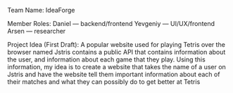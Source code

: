 Team Name: IdeaForge

Member Roles:
	Daniel — backend/frontend
  Yevgeniy — UI/UX/frontend
  Arsen — researcher

Project Idea (First Draft):
A popular website used for playing Tetris over the browser named Jstris contains a public API that 
contains information about the user, and information about each game that they play. Using this 
information, my idea is to create a website that takes the name of a user on Jstris and have the 
website tell them important information about each of their matches and what they can possibly do 
to get better at Tetris 
